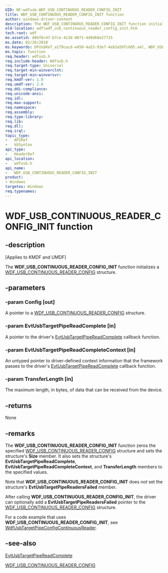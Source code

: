 ```yaml
---
UID: NF:wdfusb.WDF_USB_CONTINUOUS_READER_CONFIG_INIT
title: WDF_USB_CONTINUOUS_READER_CONFIG_INIT function
author: windows-driver-content
description: The WDF_USB_CONTINUOUS_READER_CONFIG_INIT function initializes a WDF_USB_CONTINUOUS_READER_CONFIG structure.
old-location: wdf\wdf_usb_continuous_reader_config_init.htm
tech.root: wdf
ms.assetid: d9bf6c47-b7ce-413d-8871-4d9d68e27715
ms.date: 02/26/2018
ms.keywords: DFUsbRef_a179cacd-e450-4a53-93e7-4eb3a59fc605.xml, WDF_USB_CONTINUOUS_READER_CONFIG_INIT, WDF_USB_CONTINUOUS_READER_CONFIG_INIT function, kmdf.wdf_usb_continuous_reader_config_init, wdf.wdf_usb_continuous_reader_config_init, wdfusb/WDF_USB_CONTINUOUS_READER_CONFIG_INIT
ms.topic: function
req.header: wdfusb.h
req.include-header: Wdfusb.h
req.target-type: Universal
req.target-min-winverclnt: 
req.target-min-winversvr: 
req.kmdf-ver: 1.0
req.umdf-ver: 2.0
req.ddi-compliance: 
req.unicode-ansi: 
req.idl: 
req.max-support: 
req.namespace: 
req.assembly: 
req.type-library: 
req.lib: 
req.dll: 
req.irql: 
topic_type:
-	APIRef
-	kbSyntax
api_type:
-	HeaderDef
api_location:
-	wdfusb.h
api_name:
-	WDF_USB_CONTINUOUS_READER_CONFIG_INIT
product:
- Windows
targetos: Windows
req.typenames: 
---
```


# WDF_USB_CONTINUOUS_READER_CONFIG_INIT function


## -description


<p class="CCE_Message">[Applies to KMDF and UMDF]</p>

The <b>WDF_USB_CONTINUOUS_READER_CONFIG_INIT</b> function initializes a <a href="https://msdn.microsoft.com/library/windows/hardware/ff552561">WDF_USB_CONTINUOUS_READER_CONFIG</a> structure. 


## -parameters




### -param Config [out]

A pointer to a <a href="https://msdn.microsoft.com/library/windows/hardware/ff552561">WDF_USB_CONTINUOUS_READER_CONFIG</a> structure.


### -param EvtUsbTargetPipeReadComplete [in]

A pointer to the driver's <a href="https://msdn.microsoft.com/da762d78-6d73-4ab9-83a8-297c6f48855b">EvtUsbTargetPipeReadComplete</a> callback function.


### -param EvtUsbTargetPipeReadCompleteContext [in]

An untyped pointer to driver-defined context information that the framework passes to the driver's <a href="https://msdn.microsoft.com/da762d78-6d73-4ab9-83a8-297c6f48855b">EvtUsbTargetPipeReadComplete</a> callback function.


### -param TransferLength [in]

The maximum length, in bytes, of data that can be received from the device.


## -returns



None




## -remarks



The <b>WDF_USB_CONTINUOUS_READER_CONFIG_INIT</b> function zeros the specified <a href="https://msdn.microsoft.com/library/windows/hardware/ff552561">WDF_USB_CONTINUOUS_READER_CONFIG</a> structure and sets the structure's <b>Size</b> member. It also sets the structure's <b>EvtUsbTargetPipeReadComplete</b>, <b>EvtUsbTargetPipeReadCompleteContext</b>, and <b>TransferLength</b> members to the specified values.

  Note that <b>WDF_USB_CONTINUOUS_READER_CONFIG_INIT</b> does <i>not</i> set the structure's <b>EvtUsbTargetPipeReadersFailed</b> member.

 After calling <b>WDF_USB_CONTINUOUS_READER_CONFIG_INIT</b>, the driver can optionally add a <b>EvtUsbTargetPipeReadersFailed</b> pointer to the <a href="https://msdn.microsoft.com/library/windows/hardware/ff552561">WDF_USB_CONTINUOUS_READER_CONFIG</a> structure.

For a code example that uses <b>WDF_USB_CONTINUOUS_READER_CONFIG_INIT</b>, see <a href="https://msdn.microsoft.com/library/windows/hardware/ff551130">WdfUsbTargetPipeConfigContinuousReader</a>.




## -see-also




<a href="https://msdn.microsoft.com/da762d78-6d73-4ab9-83a8-297c6f48855b">EvtUsbTargetPipeReadComplete</a>



<a href="https://msdn.microsoft.com/library/windows/hardware/ff552561">WDF_USB_CONTINUOUS_READER_CONFIG</a>
 

 

